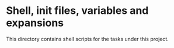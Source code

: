 # Shell, init files, variables and expansions

This directory contains shell scripts for the tasks under this project.

